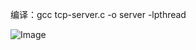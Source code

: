 编译：gcc tcp-server.c -o server -lpthread 

![Image](https://raw.githubusercontent.com/lxwAsm/myprojects/master/Screenshot%20from%202019-02-14%2013-02-03.png)

